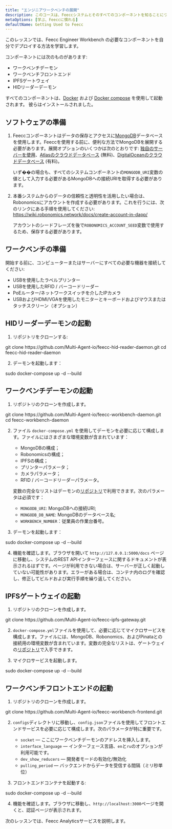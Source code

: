```yaml
---
title: "エンジニアワークベンチの展開"
description: このコースは、Feeccシステムとそのすべてのコンポーネントを知ることについてです。
metaOptions: [学ぶ、Feeccに慣れる]
defaultName: Getting Used to Feecc
---
```


<RoboAcademyText fWeight="500">
このレッスンでは、Feecc Engineer Workbench の必要なコンポーネントを自分でデプロイする方法を学習します。
</RoboAcademyText>

コンポーネントには次のものがあります:

- ワークベンチデーモン
- ワークベンチフロントエンド
- IPFSゲートウェイ
- HIDリーダーデーモン

すべてのコンポーネントは、[Docker](https://docs.docker.com/engine/install/ubuntu/) および [Docker compose](https://docs.docker.com/compose/) を使用して起動されます。 彼らはインストールされました。

## ソフトウェアの準備

1. Feeccコンポーネントはデータの保存とアクセスに[MongoDB](https://www.mongodb.com/)データベースを使用します。Feeccを使用する前に、便利な方法でMongoDBを展開する必要があります。展開オプションのいくつかは次のとおりです: [独自のサーバーを使用](https://www.mongodb.com/try/download/community)、[Atlasのクラウドデータベース](https://www.mongodb.com/atlas) (無料)、[DigitalOceanのクラウドデータベース](https://www.digitalocean.com/products/managed-databases-mongodb) (有料)。 
    
    いず��の場合も、すべてのシステムコンポーネントの`MONGODB_URI`変数の値として入力する必要があるMongoDBへの接続URIを取得する必要があります。
    
2. 本番システムからのデータの信頼性と透明性を活用したい場合は、Robonomicsにアカウントを作成する必要があります。これを行うには、次のリンクにある手順を使用してください: https://wiki.robonomics.network/docs/create-account-in-dapp/
    
    アカウントのシードフレーズを後で`ROBONOMICS_ACCOUNT_SEED`変数で使用するため、保存する必要があります。

## ワークベンチの準備

開始する前に、コンピューターまたはサーバーにすべての必要な機器を接続してください:

- USBを使用したラベルプリンター
- USBを使用したRFID / バーコードリーダー
- PoEルーター/ネットワークスイッチを介したIPカメラ
- USBおよびHDMI/VGAを使用したモニターとキーボードおよびマウスまたはタッチスクリーン（オプション）

## HIDリーダーデーモンの起動

1. リポジトリをクローンする:

<LessonCodeWrapper language="bash" codeClass="big-code">
git clone https://github.com/Multi-Agent-io/feecc-hid-reader-daemon.git
cd feecc-hid-reader-daemon
</LessonCodeWrapper>

2. デーモンを起動します：

<LessonCodeWrapper language="bash">
sudo docker-compose up -d --build
</LessonCodeWrapper>

## ワークベンチデーモンの起動

1. リポジトリのクローンを作成します。

<LessonCodeWrapper language="bash" codeClass="big-code">
git clone https://github.com/Multi-Agent-io/feecc-workbench-daemon.git
cd feecc-workbench-daemon
</LessonCodeWrapper>

2. ファイル `docker-compose.yml` を使用してデーモンを必要に応じて構成します。ファイルにはさまざまな環境変数が含まれています：

    - MongoDBの構成；
    - Robonomicsの構成；
    - IPFSの構成；
    - プリンターパラメータ；
    - カメラパラメータ；
    - RFID / バーコードリーダーパラメータ。
    
    変数の完全なリストはデーモンの[リポジトリ](https://github.com/Multi-Agent-io/feecc-workbench-daemon)で利用できます。次のパラメータは必須です：
    
    - `MONGODB_URI`: MongoDBへの接続URI;
    - `MONGODB_DB_NAME`: MongoDBのデータベース名;
    - `WORKBENCH_NUMBER`：従業員の作業台番号。

3. デーモンを起動します：

<LessonCodeWrapper language="bash">
sudo docker-compose up -d --build
</LessonCodeWrapper>

4. 機能を確認します。ブラウザを開いて `http://127.0.0.1:5000/docs` ページに移動し、システムのREST APIインターフェースに関するドキュメントが表示されるはずです。ページが利用できない場合は、サーバーが正しく起動していない可能性があります。エラーがある場合は、コンテナ内のログを確認し、修正してビルドおよび実行手順を繰り返してください。

## IPFSゲートウェイの起動

1. リポジトリのクローンを作成します。

<LessonCodeWrapper language="bash" codeClass="big-code">
git clone https://github.com/Multi-Agent-io/feecc-ipfs-gateway.git
</LessonCodeWrapper>


2. `docker-compose.yml`ファイルを使用して、必要に応じてマイクロサービスを構成します。ファイルには、MongoDB、Robonomics、およびPinataとの接続用の環境変数が含まれています。変数の完全なリストは、ゲートウェイの[リポジトリ](https://github.com/Multi-Agent-io/feecc-ipfs-gateway)で入手できます。

3. マイクロサービスを起動します。

<LessonCodeWrapper language="bash">
sudo docker-compose up -d --build
</LessonCodeWrapper>

## ワークベンチフロントエンドの起動

1. リポジトリのクローンを作成します。

<LessonCodeWrapper language="bash">
git clone https://github.com/Multi-Agent-io/feecc-workbench-frontend.git
</LessonCodeWrapper>

2. `configs`ディレクトリに移動し、`config.json`ファイルを使用してフロントエンドサービスを必要に応じて構成します。次のパラメータが特に重要です。
    - `socket` — ここにワークベンチデーモンのアドレスを挿入します。
    - `interface_language` — インターフェース言語、`en`と`ru`のオプションが利用可能です。
    - `dev_show_reducers` — 開発者モードの有効化/無効化
    - `pulling_period` — バックエンドからデータを受信する間隔（ミリ秒単位）

3. フロントエンドコンテナを起動する:

<LessonCodeWrapper language="bash">
sudo docker-compose up -d --build
</LessonCodeWrapper>

4. 機能を確認します。ブラウザに移動し、`http://localhost:3000`ページを開くと、認証ページが表示されます。

<RoboAcademyText fWeight="500">
次のレッスンでは、Feecc Analyticsサービスを説明します。
</RoboAcademyText>